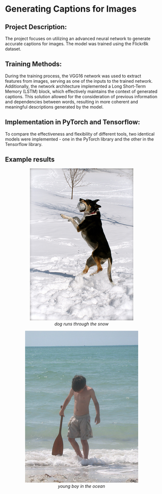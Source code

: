 
# Generating Captions for Images
## Project Description:
The project focuses on utilizing an advanced neural network to generate accurate captions for images.
The model was trained using the Flickr8k dataset.

## Training Methods:
During the training process, the VGG16 network was used to extract features from images, serving as one of the inputs to the trained network.
Additionally, the network architecture implemented a Long Short-Term Memory (LSTM) block, which effectively maintains the context of generated captions.
This solution allowed for the consideration of previous information and dependencies between words, resulting in more coherent and meaningful descriptions generated by the model.

## Implementation in PyTorch and Tensorflow:
To compare the effectiveness and flexibility of different tools, two identical models were implemented - one in the PyTorch library and the other in the Tensorflow library.


## Example results

<p align="center">
  <img src="examples/3397803103_8a46d716f4.jpg" alt="dog runs through the snow">
  <br>
  <em>dog runs through the snow</em>
</p>

<p align="center">
  <img src="examples/533979933_a95b03323b.jpg" alt="young boy in the ocean">
  <br>
  <em> young boy in the ocean </em>
</p>
